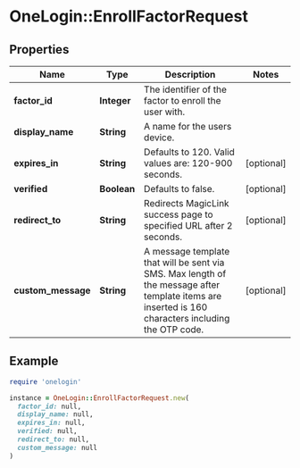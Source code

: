 # OneLogin::EnrollFactorRequest

## Properties

| Name | Type | Description | Notes |
| ---- | ---- | ----------- | ----- |
| **factor_id** | **Integer** | The identifier of the factor to enroll the user with. |  |
| **display_name** | **String** | A name for the users device. |  |
| **expires_in** | **String** | Defaults to 120. Valid values are: 120-900 seconds. | [optional] |
| **verified** | **Boolean** | Defaults to false. | [optional] |
| **redirect_to** | **String** | Redirects MagicLink success page to specified URL after 2 seconds. | [optional] |
| **custom_message** | **String** | A message template that will be sent via SMS. Max length of the message after template items are inserted is 160 characters including the OTP code. | [optional] |

## Example

```ruby
require 'onelogin'

instance = OneLogin::EnrollFactorRequest.new(
  factor_id: null,
  display_name: null,
  expires_in: null,
  verified: null,
  redirect_to: null,
  custom_message: null
)
```


